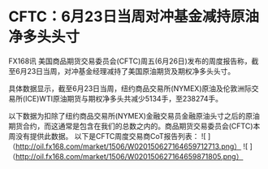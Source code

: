 # CFTC：6月23日当周对冲基金减持原油净多头头寸 
FX168讯 美国商品期货交易委员会(CFTC)周五(6月26日)发布的周度报告称，截至6月23日当周，对冲基金经理减持了美国原油期货及期权净多头头寸。

具体数据显示，截至6月23日当周，纽约商品交易所(NYMEX)原油及伦敦洲际交易所(ICE)WTI原油期货与期权净多头共减少5134手，至238274手。

以下数据为扣除了纽约商品交易所(NYMEX)金融交易员金融原油头寸之后的原油期货合约，而这通常是包含在我们的总数之内的。商品期货交易委员会(CFTC)本周没有提供此数据。
以下是CFTC周度交易商CoT报告列表：
![ ]（http://oil.fx168.com/market/1506/W020150627164659712713.png）
![ ]（http://oil.fx168.com/market/1506/W020150627164659871805.png）

